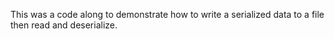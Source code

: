 This was a code along to demonstrate how to write a serialized data to a file then read and deserialize.